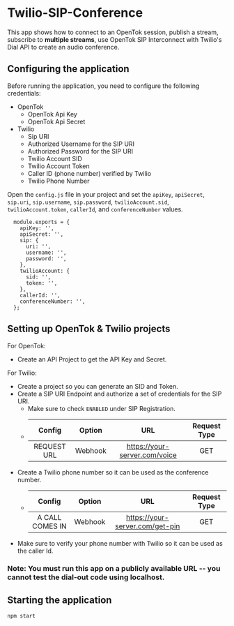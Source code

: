# Twilio-SIP-Conference

  This app shows how to connect to an OpenTok session, publish a stream, subscribe to **multiple streams**, use OpenTok SIP Interconnect with Twilio's Dial API to create an audio conference.

## Configuring the application

Before running the application, you need to configure the following credentials:
  * OpenTok
    * OpenTok Api Key
    * OpenTok Api Secret
  * Twilio
    * Sip URI
    * Authorized Username for the SIP URI
    * Authorized Password for the SIP URI
    * Twilio Account SID
    * Twilio Account Token
    * Caller ID (phone number) verified by Twilio
    * Twilio Phone Number

Open the `config.js` file in your project and set the `apiKey`, `apiSecret`, `sip.uri`, `sip.username`, `sip.password`, `twilioAccount.sid`, `twilioAccount.token`, `callerId`, and `conferenceNumber` values.

```
  module.exports = {
    apiKey: '',
    apiSecret: '',
    sip: {
      uri: '',
      username: '',
      password: '',
    },
    twilioAccount: {
      sid: '',
      token: '',
    },
    callerId: '',
    conferenceNumber: '',
  };
```

## Setting up OpenTok & Twilio projects
  For OpenTok:
  * Create an API Project to get the API Key and Secret.

  For Twilio:
  * Create a project so you can generate an SID and Token.
  * Create a SIP URI Endpoint and authorize a set of credentials for the SIP URI. 
    * Make sure to check `ENABLED` under SIP Registration.
    *   | Config      |   Option          |  URL  | Request Type  |
        | :-------------: |:-------------:| :-----:| :-----:|
        | REQUEST URL | Webhook | https://your-server.com/voice | GET |
  * Create a Twilio phone number so it can be used as the conference number.
    *   | Config      |   Option          |  URL  | Request Type  |
        | :-------------: |:-------------:| :-----:| :-----:|
        | A CALL COMES IN | Webhook | https://your-server.com/get-pin | GET |
  * Make sure to verify your phone number with Twilio so it can be used as the caller Id.
  
### Note: You must run this app on a publicly available URL -- you cannot test the dial-out code using localhost.

## Starting the application
`npm start`